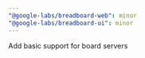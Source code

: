 ```yaml
---
"@google-labs/breadboard-web": minor
"@google-labs/breadboard-ui": minor
---
```


Add basic support for board servers
